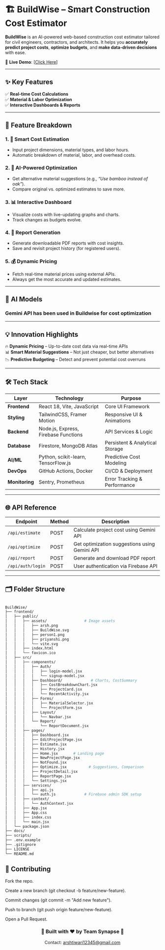 # 🏗️ BuildWise – Smart Construction Cost Estimator

**BuildWise** is an AI-powered web-based construction cost estimator tailored for civil engineers, contractors, and architects. It helps you **accurately predict project costs**, **optimize budgets**, and **make data-driven decisions** with ease.

🔗 **Live Demo**: [[Click Here](https://build-wise-five.vercel.app/)]

---

## ✨ Key Features

✅ **Real-time Cost Calculations**  
✅ **Material & Labor Optimization**  
✅ **Interactive Dashboards & Reports**  

---

## 🚀 Feature Breakdown

### 1. 🧮 Smart Cost Estimation
- Input project dimensions, material types, and labor hours.
- Automatic breakdown of material, labor, and overhead costs.

### 2. 🤖 AI-Powered Optimization
- Get alternative material suggestions (e.g., *“Use bamboo instead of oak”*).
- Compare original vs. optimized estimates to save more.

### 3. 📊 Interactive Dashboard
- Visualize costs with live-updating graphs and charts.
- Track changes as budgets evolve.

### 4. 📝 Report Generation
- Generate downloadable PDF reports with cost insights.
- Save and revisit project history (for registered users).

### 5. 💰 Dynamic Pricing
- Fetch real-time material prices using external APIs.
- Always get the most accurate and updated estimates.

---

## 🧠 AI Models

### Gemini API has been used in Buildwise for cost optimization

---

## 💡 Innovation Highlights

🔥 **Dynamic Pricing** – Up-to-date cost data via real-time APIs  
📊 **Smart Material Suggestions** – Not just cheaper, but better alternatives  
📉 **Predictive Budgeting** – Detect and prevent potential cost overruns

---

## 🛠️ Tech Stack

| Layer         | Technology                            | Purpose                          |
|---------------|----------------------------------------|----------------------------------|
| **Frontend**  | React 18, Vite, JavaScript             | Core UI Framework                |
| **Styling**   | TailwindCSS, Framer Motion             | Responsive UI & Animations       |
| **Backend**   | Node.js, Express, Firebase Functions   | API Services & Logic             |
| **Database**  | Firestore, MongoDB Atlas               | Persistent & Analytical Storage  |
| **AI/ML**     | Python, scikit-learn, TensorFlow.js    | Predictive Cost Modeling         |
| **DevOps**    | GitHub Actions, Docker                 | CI/CD & Deployment               |
| **Monitoring**| Sentry, Prometheus                     | Error Tracking & Performance     |

---



## 🌐 API Reference

| Endpoint            | Method | Description                       |
|---------------------|--------|-----------------------------------|
| `/api/estimate`     | POST   | Calculate project cost using Gemini API |
| `/api/optimize`     | POST   | Get optimization suggestions using Gemini API |
| `/api/report`       | POST   | Generate and download PDF report  |
| `/api/auth/login`   | POST   | User authentication via Firebase API |

---

## 🗂️ Folder Structure


```bash

BuildWise/
├── frontend/
│   ├── public/
│   │   ├── assets/                 # Image assets
│   │   │   ├── arsh.png
│   │   │   ├── BuildWise.svg
│   │   │   ├── person1.png
│   │   │   ├── priyanshi.png
│   │   │   └── vite.svg
│   │   ├── index.html
│   │   └── favicon.ico
│   ├── src/
│   │   ├── components/
│   │   │   ├── Auth/
│   │   │   │   ├── login-model.jsx     
│   │   │   │   └── signup-model.jsx    
│   │   │   ├── Dashboard/             # Charts, CostSummary
│   │   │   │   ├── CostBreakdownChart.jsx
│   │   │   │   ├── ProjectCard.jsx
│   │   │   │   └── RecentActivity.jsx
│   │   │   ├── Forms/
│   │   │   │   ├── MaterialSelector.jsx
│   │   │   │   └── ProjectForm.jsx
│   │   │   ├── Layout/
│   │   │   │   └── Navbar.jsx
│   │   │   └── Report/
│   │   │       └── ReportDocument.jsx
│   │   ├── pages/
│   │   │   ├── Dashboard.jsx
│   │   │   ├── EditProjectPage.jsx
│   │   │   ├── Estimate.jsx
│   │   │   ├── History.jsx
│   │   │   ├── Home.jsx       # Landing page
│   │   │   ├── NewProjectPage.jsx
│   │   │   ├── NotFound.jsx
│   │   │   ├── Optimize.jsx          # Suggestions, Comparison
│   │   │   ├── ProjectDetail.jsx
│   │   │   ├── ReportPage.jsx
│   │   │   └── Settings.jsx
│   │   ├── services/
│   │   │   ├── api.js
│   │   │   └── auth.js             # Firebase admin SDK setup
│   │   ├── context/
│   │   │   └── AuthContext.jsx
│   │   ├── App.jsx
│   │   ├── App.css
│   │   ├── index.css
│   │   └── main.jsx
│   └── package.json
├── docs/
├── scripts/
├── .env.example
├── .gitignore
├── LICENSE
└── README.md

```


## 🤝 Contributing
Fork the repo.

Create a new branch (git checkout -b feature/new-feature).

Commit changes (git commit -m "Add new feature").

Push to branch (git push origin feature/new-feature).

Open a Pull Request.




<div align="center"> <h3>🚀 Built with ❤ by Team Synapse 🚀</h3> <p>Contact: <a href="mailto:arshtiwari12345@gmail.com">arshtiwari12345@gmail.com</a></p> </div> 
